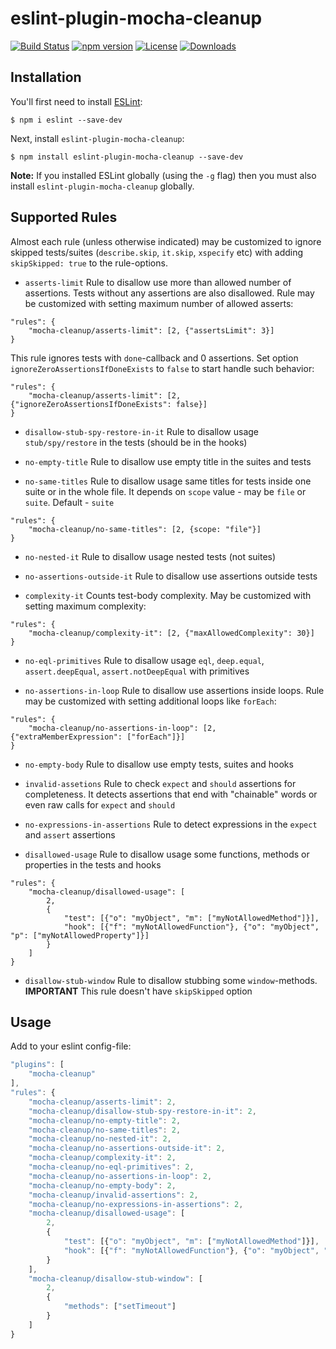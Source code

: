 # eslint-plugin-mocha-cleanup

[![Build Status](https://travis-ci.org/onechiporenko/eslint-plugin-mocha-cleanup.svg)](https://travis-ci.org/onechiporenko/eslint-plugin-mocha-cleanup)
[![npm version](https://badge.fury.io/js/eslint-plugin-mocha-cleanup.png)](http://badge.fury.io/js/eslint-plugin-mocha-cleanup)
[![License](http://img.shields.io/:license-mit-blue.svg)](http://doge.mit-license.org)
[![Downloads](http://img.shields.io/npm/dm/eslint-plugin-mocha-cleanup.svg)](https://www.npmjs.com/package/eslint-plugin-mocha-cleanup)

## Installation

You'll first need to install [ESLint](http://eslint.org):

```
$ npm i eslint --save-dev
```

Next, install `eslint-plugin-mocha-cleanup`:

```
$ npm install eslint-plugin-mocha-cleanup --save-dev
```

**Note:** If you installed ESLint globally (using the `-g` flag) then you must also install `eslint-plugin-mocha-cleanup` globally.

## Supported Rules

Almost each rule (unless otherwise indicated) may be customized to ignore skipped tests/suites (`describe.skip`, `it.skip`, `xspecify` etc) with adding `skipSkipped: true` to the rule-options. 

* `asserts-limit` Rule to disallow use more than allowed number of assertions. Tests without any assertions are also disallowed. Rule may be customized with setting maximum number of allowed asserts:

```
"rules": {
    "mocha-cleanup/asserts-limit": [2, {"assertsLimit": 3}]
}
```

This rule ignores tests with `done`-callback and 0 assertions. Set option `ignoreZeroAssertionsIfDoneExists` to `false` to start handle such behavior:

```
"rules": {
    "mocha-cleanup/asserts-limit": [2, {"ignoreZeroAssertionsIfDoneExists": false}]
}
```

* `disallow-stub-spy-restore-in-it` Rule to disallow usage `stub/spy/restore` in the tests (should be in the hooks)

* `no-empty-title` Rule to disallow use empty title in the suites and tests

* `no-same-titles` Rule to disallow usage same titles for tests inside one suite or in the whole file. It depends on `scope` value - may be `file` or `suite`. Default - `suite`

```
"rules": {
    "mocha-cleanup/no-same-titles": [2, {scope: "file"}]
}
```

* `no-nested-it` Rule to disallow usage nested tests (not suites)

* `no-assertions-outside-it` Rule to disallow use assertions outside tests

* `complexity-it` Counts test-body complexity. May be customized with setting maximum complexity:

```
"rules": {
    "mocha-cleanup/complexity-it": [2, {"maxAllowedComplexity": 30}]
}
```

* `no-eql-primitives` Rule to disallow usage `eql`, `deep.equal`, `assert.deepEqual`, `assert.notDeepEqual` with primitives

* `no-assertions-in-loop` Rule to disallow use assertions inside loops. Rule may be customized with setting additional loops like `forEach`:

```
"rules": {
    "mocha-cleanup/no-assertions-in-loop": [2, {"extraMemberExpression": ["forEach"]}]
}
```

* `no-empty-body` Rule to disallow use empty tests, suites and hooks

* `invalid-assetions` Rule to check `expect` and `should` assertions for completeness. It detects assertions that end with "chainable" words or even raw calls for `expect` and `should`

* `no-expressions-in-assertions` Rule to detect expressions in the `expect` and `assert` assertions

* `disallowed-usage` Rule to disallow usage some functions, methods or properties in the tests and hooks

```
"rules": {
    "mocha-cleanup/disallowed-usage": [
        2, 
        {
            "test": [{"o": "myObject", "m": ["myNotAllowedMethod"]}], 
            "hook": [{"f": "myNotAllowedFunction"}, {"o": "myObject", "p": ["myNotAllowedProperty"]}]
        }
    ]
}
```

* `disallow-stub-window` Rule to disallow stubbing some `window`-methods. **IMPORTANT** This rule doesn't have `skipSkipped` option 

## Usage

Add to your eslint config-file:

```javascript
"plugins": [
    "mocha-cleanup"
],
"rules": {
    "mocha-cleanup/asserts-limit": 2,
    "mocha-cleanup/disallow-stub-spy-restore-in-it": 2,
    "mocha-cleanup/no-empty-title": 2,
    "mocha-cleanup/no-same-titles": 2,
    "mocha-cleanup/no-nested-it": 2,
    "mocha-cleanup/no-assertions-outside-it": 2,
    "mocha-cleanup/complexity-it": 2,
    "mocha-cleanup/no-eql-primitives": 2,
    "mocha-cleanup/no-assertions-in-loop": 2,
    "mocha-cleanup/no-empty-body": 2,
    "mocha-cleanup/invalid-assertions": 2,
    "mocha-cleanup/no-expressions-in-assertions": 2,
    "mocha-cleanup/disallowed-usage": [
        2, 
        {
            "test": [{"o": "myObject", "m": ["myNotAllowedMethod"]}], 
            "hook": [{"f": "myNotAllowedFunction"}, {"o": "myObject", "p": ["myNotAllowedProperty"]}]
        }
    ],
    "mocha-cleanup/disallow-stub-window": [
        2,
        {
            "methods": ["setTimeout"]
        }
    ]
}
```